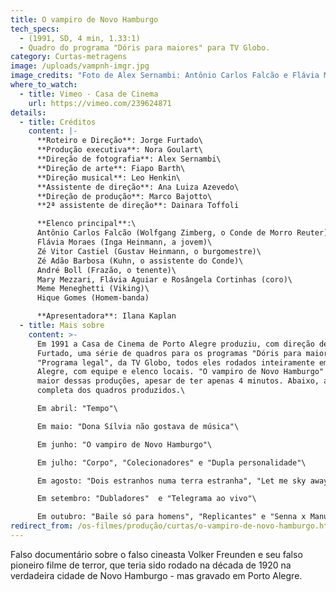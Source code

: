 ```yaml
---
title: O vampiro de Novo Hamburgo
tech_specs:
  - (1991, SD, 4 min, 1.33:1)
  - Quadro do programa "Dóris para maiores" para TV Globo.
category: Curtas-metragens
image: /uploads/vampnh-imgr.jpg
image_credits: "Foto de Alex Sernambi: Antônio Carlos Falcão e Flávia Moraes"
where_to_watch:
  - title: Vimeo - Casa de Cinema
    url: https://vimeo.com/239624871
details:
  - title: Créditos
    content: |-
      **Roteiro e Direção**: Jorge Furtado\
      **Produção executiva**: Nora Goulart\
      **Direção de fotografia**: Alex Sernambi\
      **Direção de arte**: Fiapo Barth\
      **Direção musical**: Leo Henkin\
      **Assistente de direção**: Ana Luiza Azevedo\
      **Direção de produção**: Marco Bajotto\
      **2ª assistente de direção**: Dainara Toffoli

      **Elenco principal**:\
      Antônio Carlos Falcão (Wolfgang Zimberg, o Conde de Morro Reuter)\
      Flávia Moraes (Inga Heinmann, a jovem)\
      Zé Vitor Castiel (Gustav Heinmann, o burgomestre)\
      Zé Adão Barbosa (Kuhn, o assistente do Conde)\
      André Boll (Frazão, o tenente)\
      Mary Mezzari, Flávia Aguiar e Rosângela Cortinhas (coro)\
      Meme Meneghetti (Viking)\
      Hique Gomes (Homem-banda)

      **Apresentadora**: Ilana Kaplan
  - title: Mais sobre
    content: >-
      Em 1991 a Casa de Cinema de Porto Alegre produziu, com direção de Jorge
      Furtado, uma série de quadros para os programas "Dóris para maiores" e
      "Programa legal", da TV Globo, todos eles rodados inteiramente em Porto
      Alegre, com equipe e elenco locais. "O vampiro de Novo Hamburgo" foi a
      maior dessas produções, apesar de ter apenas 4 minutos. Abaixo, a lista
      completa dos quadros produzidos.\

      Em abril: "Tempo"\

      Em maio: "Dona Sílvia não gostava de música"\

      Em junho: "O vampiro de Novo Hamburgo"\

      Em julho: "Corpo", "Colecionadores" e "Dupla personalidade"\

      Em agosto: "Dois estranhos numa terra estranha", "Let me sky away", "Inventores" e "Separatismo"\

      Em setembro: "Dubladores"  e "Telegrama ao vivo"\

      Em outubro: "Baile só para homens", "Replicantes" e "Senna x Manuel da Conceição"
redirect_from: /os-filmes/produção/curtas/o-vampiro-de-novo-hamburgo.html
---
```

Falso documentário sobre o falso cineasta Volker Freunden e seu falso pioneiro filme de terror, que teria sido rodado na década de 1920 na verdadeira cidade de Novo Hamburgo - mas gravado em Porto Alegre.
